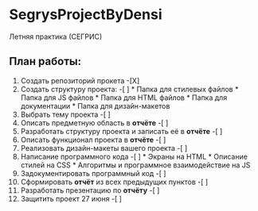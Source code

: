 # SegrysProjectByDensi
Летняя практика (СЕГРИС)

## План работы:
  1. Создать репозиторий прокета -[Х]
  2. Создать структуру проекта: -[ ]
    * Папка для стилевых файлов 
    * Папка для JS файлов
    * Папка для HTML файлов
    * Папка для документации
    * Папка для дизайн-макетов
  3. Выбрать тему проекта -[ ]
  4. Описать предметную область в **отчёте** -[ ]
  5. Разработать структуру проекта и записать её в **отчёте** -[ ]
  6. Описать функционал проекта в **отчёте** -[ ]
  7. Реализовать дизайн-макеты вашего проекта -[ ]
  8. Написание программного кода -[ ]
    * Экраны на HTML
    * Описание стилей на CSS
    * Алгоритмы и программное взаимодействие на JS 
  9. Задокументировать программный код -[ ]
  10. Сформировать **отчёт** из всех предыдущих пунктов -[ ]
  11. Разработать презентацию по **отчёту** -[ ]
  12. Защитить проект 27 июня -[ ]
